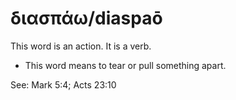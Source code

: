 # διασπάω/diaspaō
This word is an action. It is a verb.

* This word means to tear or pull something apart.

See: Mark 5:4; Acts 23:10
